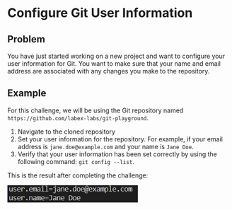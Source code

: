 # Configure Git User Information

## Problem

You have just started working on a new project and want to configure your user information for Git. You want to make sure that your name and email address are associated with any changes you make to the repository.
  
## Example

For this challenge, we will be using the Git repository named `https://github.com/labex-labs/git-playground`.

1. Navigate to the cloned repository
2. Set your user information for the repository. For example, if your email address is `jane.doe@example.com` and your name is `Jane Doe`.
3. Verify that your user information has been set correctly by using the following command: `git config --list`.

This is the result after completing the challenge:

![<result>](assets/challenge-config-user-step1-1.png)
